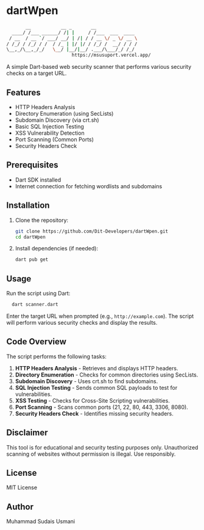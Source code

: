# dartWpen

```bash
       __           __ _       __               
  ____/ /___ ______/ /| |     / /___  ___  ____ 
 / __  / __ `/ ___/ __/ | /| / / __ \/ _ \/ __ \
/ /_/ / /_/ / /  / /_ | |/ |/ / /_/ /  __/ / / /
\__,_/\__,_/_/   \__/ |__/|__/ .___/\___/_/ /_/
                        https://msusuport.vercel.app/
```

A simple Dart-based web security scanner that performs various security checks on a target URL.

## Features
- HTTP Headers Analysis
- Directory Enumeration (using SecLists)
- Subdomain Discovery (via crt.sh)
- Basic SQL Injection Testing
- XSS Vulnerability Detection
- Port Scanning (Common Ports)
- Security Headers Check

## Prerequisites
- Dart SDK installed
- Internet connection for fetching wordlists and subdomains

## Installation
1. Clone the repository:
   ```sh
   git clone https://github.com/Dit-Developers/dartWpen.git
   cd dartWpen
   ```
2. Install dependencies (if needed):
   ```sh
   dart pub get
   ```

## Usage
Run the script using Dart:
```sh
  dart scanner.dart
```

Enter the target URL when prompted (e.g., `http://example.com`). The script will perform various security checks and display the results.

## Code Overview
The script performs the following tasks:
1. **HTTP Headers Analysis** - Retrieves and displays HTTP headers.
2. **Directory Enumeration** - Checks for common directories using SecLists.
3. **Subdomain Discovery** - Uses crt.sh to find subdomains.
4. **SQL Injection Testing** - Sends common SQL payloads to test for vulnerabilities.
5. **XSS Testing** - Checks for Cross-Site Scripting vulnerabilities.
6. **Port Scanning** - Scans common ports (21, 22, 80, 443, 3306, 8080).
7. **Security Headers Check** - Identifies missing security headers.

## Disclaimer
This tool is for educational and security testing purposes only. Unauthorized scanning of websites without permission is illegal. Use responsibly.

## License
MIT License

## Author
Muhammad Sudais Usmani

